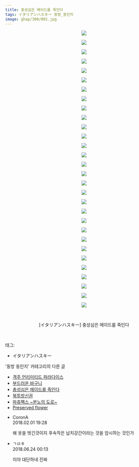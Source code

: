 ```yaml
---
title: 충성심은 메이드를 죽인다
tags: イタリアンハスキー 동방_동인지
image: ghap/300/001.jpg
---
```

<div class="article">
<p style="text-align: center; clear: none; float: none;"><img src="{{ site.nasurl }}/ghap/300/001.jpg"/></p>
<p style="text-align: center; clear: none; float: none;"><img src="{{ site.nasurl }}/ghap/300/002.jpg"/></p>
<p style="text-align: center; clear: none; float: none;"><img src="{{ site.nasurl }}/ghap/300/003.jpg"/></p>
<p style="text-align: center; clear: none; float: none;"><img src="{{ site.nasurl }}/ghap/300/004.jpg"/></p>
<p style="text-align: center; clear: none; float: none;"><img src="{{ site.nasurl }}/ghap/300/005.jpg"/></p>
<p style="text-align: center; clear: none; float: none;"><img src="{{ site.nasurl }}/ghap/300/006.jpg"/></p>
<p style="text-align: center; clear: none; float: none;"><img src="{{ site.nasurl }}/ghap/300/007.jpg"/></p>
<p style="text-align: center; clear: none; float: none;"><img src="{{ site.nasurl }}/ghap/300/008.jpg"/></p>
<p style="text-align: center; clear: none; float: none;"><img src="{{ site.nasurl }}/ghap/300/009.jpg"/></p>
<p style="text-align: center; clear: none; float: none;"><img src="{{ site.nasurl }}/ghap/300/010.jpg"/></p>
<p style="text-align: center; clear: none; float: none;"><img src="{{ site.nasurl }}/ghap/300/011.jpg"/></p>
<p style="text-align: center; clear: none; float: none;"><img src="{{ site.nasurl }}/ghap/300/012.jpg"/></p>
<p style="text-align: center; clear: none; float: none;"><img src="{{ site.nasurl }}/ghap/300/013.jpg"/></p>
<p style="text-align: center; clear: none; float: none;"><img src="{{ site.nasurl }}/ghap/300/014.jpg"/></p>
<p style="text-align: center; clear: none; float: none;"><img src="{{ site.nasurl }}/ghap/300/015.jpg"/></p>
<p style="text-align: center; clear: none; float: none;"><img src="{{ site.nasurl }}/ghap/300/016.jpg"/></p>
<p style="text-align: center; clear: none; float: none;"><img src="{{ site.nasurl }}/ghap/300/017.jpg"/></p>
<p style="text-align: center; clear: none; float: none;"><img src="{{ site.nasurl }}/ghap/300/018.jpg"/></p>
<p style="text-align: center; clear: none; float: none;"><img src="{{ site.nasurl }}/ghap/300/019.jpg"/></p>
<p style="text-align: center; clear: none; float: none;"><img src="{{ site.nasurl }}/ghap/300/020.jpg"/></p>
<p style="text-align: center; clear: none; float: none;"><img src="{{ site.nasurl }}/ghap/300/021.jpg"/></p>
<p style="text-align: center; clear: none; float: none;"><img src="{{ site.nasurl }}/ghap/300/022.jpg"/></p>
<p style="text-align: center; clear: none; float: none;"><img src="{{ site.nasurl }}/ghap/300/023.jpg"/></p>
<p style="text-align: center; clear: none; float: none;"><img src="{{ site.nasurl }}/ghap/300/024.jpg"/></p>
<p style="text-align: center; clear: none; float: none;"><img src="{{ site.nasurl }}/ghap/300/025.jpg"/></p>
<p style="text-align: center; clear: none; float: none;"><img src="{{ site.nasurl }}/ghap/300/026.jpg"/></p>
<p style="text-align: center; clear: none; float: none;"><img src="{{ site.nasurl }}/ghap/300/027.jpg"/></p>
<p style="text-align: center; clear: none; float: none;"><img src="{{ site.nasurl }}/ghap/300/028.jpg"/></p>
<p style="text-align: center; clear: none; float: none;"><img src="{{ site.nasurl }}/ghap/300/029.jpg"/></p>
<p style="text-align: center; clear: none; float: none;"><img src="{{ site.nasurl }}/ghap/300/030.jpg"/></p>
<p style="text-align: center; clear: none; float: none;"><br/></p>
<p style="text-align: center; clear: none; float: none;">[イタリアンハスキー] 충성심은 메이드를 죽인다</p>
<p><br/></p>
</div><div class="tagTrail">
<p>태그: </p>
<ul>
<li>イタリアンハスキー</li>
</ul>
</div><div class="another">
<p>'동방 동인지' 카테고리의 다른 글</p>
<ul>
<li><a href="/2016-06-20-ghap_302">격주 언리미티드 파라다이스</a></li>
<li><a href="/2016-06-20-ghap_301">부드러운 바구니</a></li>
<li><a href="/2016-06-19-ghap_300">충성심은 메이드를 죽인다</a></li>
<li><a href="/2016-06-19-ghap_299">북투방신권</a></li>
<li><a href="/2016-06-19-ghap_298">파츄팩스 ~분노의 도로~</a></li>
<li><a href="/2016-06-19-ghap_297">Preserved flower</a></li>
</ul>
</div><div class="cb_module cb_fluid">
<div class="cb_wrt cb_profile">
<div class="comment">
<ul>
<li class="cb_thumb_off" id="comment15189409">
<div class="cb_comment_area">
<div class="cb_info_area">
<div class="cb_section">
<span class="cb_nick_name">CoronA</span>
</div>
<div class="cb_section">
<span class="cb_date">2018.02.01 19:28 </span>
</div>
</div>
<div class="cb_dsc_comment">
<p class="cb_dsc">
											왜 옷을 벗긴것이지 후속작은 납치강간이라는 것을 암시하는 것인가
										</p>
</div>
</div></li>
<li class="cb_thumb_off" id="comment15275936">
<div class="cb_comment_area">
<div class="cb_info_area">
<div class="cb_section">
<span class="cb_nick_name">ㄱㅁㅎ</span>
</div>
<div class="cb_section">
<span class="cb_date">2018.06.24 00:13 </span>
</div>
</div>
<div class="cb_dsc_comment">
<p class="cb_dsc">
											이야 대단하네 진짜
										</p>
</div>
</div></li>
</ul>
</div>
</div><!-- commentList close -->
</div>